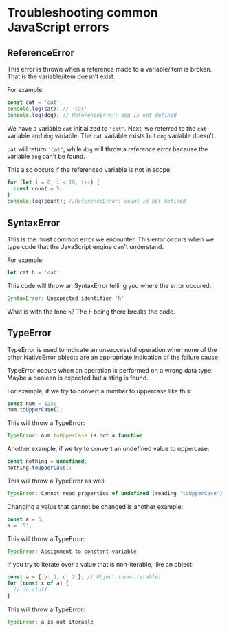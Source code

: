 # Troubleshooting common JavaScript errors

## ReferenceError

This error is thrown when a reference made to a variable/item is broken. That is the variable/item doesn’t exist.

For example:

```javascript
const cat = 'cat';
console.log(cat); // 'cat'
console.log(dog); // ReferenceError: dog is not defined
```

We have a variable `cat` initialized to `'cat'`. Next, we referred to the `cat` variable and `dog` variable. The `cat` variable exists but `dog` variable doesn’t.

`cat` will return `'cat'`, while `dog` will throw a reference error because the variable `dog` can’t be found.

This also occurs if the referenced variable is not in scope:

```javascript
for (let i = 0; i < 10; i++) {
  const count = 5;
}
console.log(count); //ReferenceError: count is not defined
```

## SyntaxError

This is the most common error we encounter. This error occurs when we type code that the JavaScript engine can't understand.

For example:

```javascript
let cat h = 'cat'
```

This code will throw an SyntaxError telling you where the error occured:

```javascript
SyntaxError: Unexpected identifier 'h'
```

What is with the lone `h`? The `h` being there breaks the code.

## TypeError

TypeError is used to indicate an unsuccessful operation when none of the other NativeError objects are an appropriate indication of the failure cause.

TypeError occurs when an operation is performed on a wrong data type. Maybe a boolean is expected but a sting is found.

For example, if we try to convert a number to uppercase like this:

```javascript
const num = 123;
num.toUpperCase();
```

This will throw a TypeError:

```javascript
TypeError: num.toUpperCase is not a function
```

Another example, if we try to convert an undefined value to uppercase:

```javascript
const nothing = undefined;
nothing.toUpperCase(;
```

This will throw a TypeError as well:

```javascript
TypeError: Cannot read properties of undefined (reading 'toUpperCase')
```

Changing a value that cannot be changed is another example:

```javascript
const a = 5;
a = '5';
```

This will throw a TypeError:

```javascript
TypeError: Assignment to constant variable
```

If you try to iterate over a value that is non-iterable, like an object:

```javascript
const a = { b: 1, c: 2 }; // Object (non-iterable)
for (const x of a) {
  // do stuff
}
```

This will throw a TypeError:

```javascript
TypeError: a is not iterable
```
